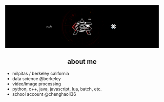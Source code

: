 <img class="trimmed-cover" src="assets/archaic horizon woopa banner.png">

<h2 align="center">
	about me
</h2>

- milpitas / berkeley california
- data science @berkeley
- video/image processing
- python, c++, java, javascript, lua, batch, etc.
- school account @chenghaoli36



